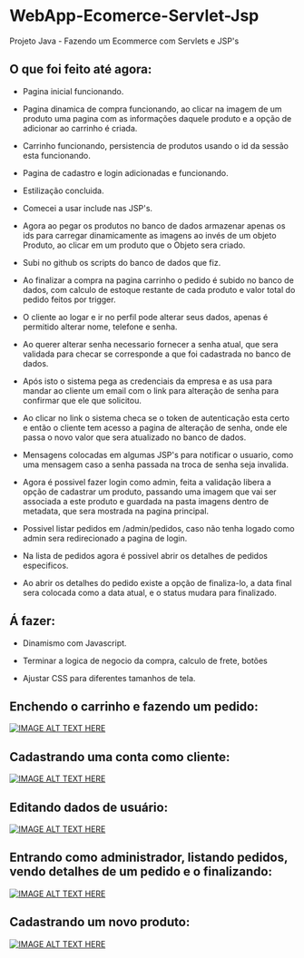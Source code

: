 # WebApp-Ecomerce-Servlet-Jsp
Projeto Java - Fazendo um Ecommerce com Servlets e JSP's


## O que foi feito até agora:

- Pagina inicial funcionando.

- Pagina dinamica de compra funcionando, ao clicar na imagem de um produto uma pagina com as informações daquele produto e a opção de adicionar ao carrinho é criada.

- Carrinho funcionando, persistencia de produtos usando o id da sessão esta funcionando.

- Pagina de cadastro e login adicionadas e funcionando.

- Estilização concluida.

- Comecei a usar include nas JSP's.

- Agora ao pegar os produtos no banco de dados armazenar apenas os ids para carregar dinamicamente as imagens ao invés de um objeto Produto, ao clicar em um produto que o Objeto sera criado.

- Subi no github os scripts do banco de dados que fiz.

- Ao finalizar a compra na pagina carrinho o pedido é subido no banco de dados, com calculo de estoque restante de cada produto e valor total do pedido feitos por trigger.

- O cliente ao logar e ir no perfil pode alterar seus dados, apenas é permitido alterar nome, telefone e senha.

- Ao querer alterar senha necessario fornecer a senha atual, que sera validada para checar se corresponde a que foi cadastrada no banco de dados.

- Após isto o sistema pega as credenciais da empresa e as usa para mandar ao cliente um email com o link para alteração de senha para confirmar que ele que solicitou.

- Ao clicar no link o sistema checa se o token de autenticação esta certo e então o cliente tem acesso a pagina de alteração de senha, onde ele passa o novo valor que sera atualizado no banco de dados.

- Mensagens colocadas em algumas JSP's para notificar o usuario, como uma mensagem caso a senha passada na troca de senha seja invalida.

- Agora é possivel fazer login como admin, feita a validação libera a opção de cadastrar um produto, passando uma imagem que vai ser associada a este produto e guardada na pasta imagens dentro de metadata, que sera mostrada na pagina principal.

- Possivel listar pedidos em /admin/pedidos, caso não tenha logado como admin sera redirecionado a pagina de login.

- Na lista de pedidos agora é possivel abrir os detalhes de pedidos especificos.

- Ao abrir os detalhes do pedido existe a opção de finaliza-lo, a data final sera colocada como a data atual, e o status mudara para finalizado.

## Á fazer:

- Dinamismo com Javascript.

- Terminar a logica de negocio da compra, calculo de frete, botões 

- Ajustar CSS para diferentes tamanhos de tela.

<h2>Enchendo o carrinho e fazendo um pedido:</h2>

[![IMAGE ALT TEXT HERE](https://img.youtube.com/vi/G7SVrrwB88s/0.jpg)](https://www.youtube.com/watch?v=G7SVrrwB88s)

<h2>Cadastrando uma conta como cliente:</h2>

[![IMAGE ALT TEXT HERE](https://img.youtube.com/vi/wle2WkDqmH0/0.jpg)](https://www.youtube.com/watch?v=wle2WkDqmH0)


<h2>Editando dados de usuário:</h2>

[![IMAGE ALT TEXT HERE](https://img.youtube.com/vi/XOU5eJEGpQ0/0.jpg)](https://www.youtube.com/watch?v=XOU5eJEGpQ0)

<h2>Entrando como administrador, listando pedidos, vendo detalhes de um pedido e o finalizando:</h2>

[![IMAGE ALT TEXT HERE](https://img.youtube.com/vi/RXqc018YiBY/0.jpg)](https://www.youtube.com/watch?v=RXqc018YiBY)

<h2>Cadastrando um novo produto:</h2>

[![IMAGE ALT TEXT HERE](https://img.youtube.com/vi/6XTiIwtI5HU/0.jpg)](https://www.youtube.com/watch?v=6XTiIwtI5HU)
